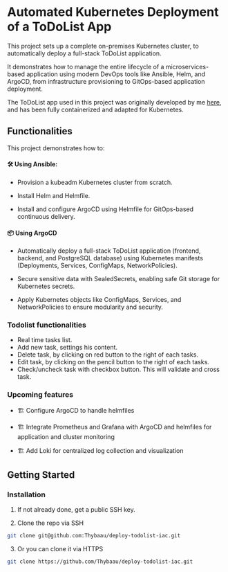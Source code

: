 # Automated Kubernetes Deployment of a ToDoList App

This project sets up a complete on-premises Kubernetes cluster, to automatically deploy a full-stack ToDoList application.

It demonstrates how to manage the entire lifecycle of a microservices-based application using modern DevOps tools like Ansible, Helm, and ArgoCD, from infrastructure provisioning to GitOps-based application deployment.

The ToDoList app used in this project was originally developed by me [here](https://github.com/Thybaau/todolist-app), and has been fully containerized and adapted for Kubernetes.

## Functionalities

This project demonstrates how to:

#### 🛠️ Using Ansible:

- Provision a kubeadm Kubernetes cluster from scratch.

- Install Helm and Helmfile.

- Install and configure ArgoCD using Helmfile for GitOps-based continuous delivery.

#### 📦 Using ArgoCD

- Automatically deploy a full-stack ToDoList application (frontend, backend, and PostgreSQL database) using Kubernetes manifests (Deployments, Services, ConfigMaps, NetworkPolicies).

- Secure sensitive data with SealedSecrets, enabling safe Git storage for Kubernetes secrets.

- Apply Kubernetes objects like ConfigMaps, Services, and NetworkPolicies to ensure modularity and security.


<!-- ### Built with

#### Server :
* [![Golang][Go]][Go-url]
* [![Nginx][Nginx]][Nginx-url]
#### Client:
* [![React][React.js]][React-url]
* [![Vite][Vite]][Vite-url]
* [![Tailwind CSS][Tailwind]][Tailwind-url]
#### Database :
* [![Postgre][Postgre]][Postgre-url]
#### Containerization :
* [![Docker][Docker]][Docker-url] -->

### Todolist functionalities

* Real time tasks list.
* Add new task, settings his content.
* Delete task, by clicking on red button to the right of each tasks.
* Edit task, by clicking on the pencil button to the right of each tasks.
* Check/uncheck task with checkbox button. This will validate and cross task.

### Upcoming features

- 🏗️ Configure ArgoCD to handle helmfiles

- 🏗️ Integrate Prometheus and Grafana with ArgoCD and helmfiles for application and cluster monitoring

- 🏗️ Add Loki for centralized log collection and visualization

## Getting Started

### Installation

1. If not already done, get a public SSH key.

2. Clone the repo via SSH
  ```sh
  git clone git@github.com:Thybaau/deploy-todolist-iac.git
  ```

3. Or you can clone it via HTTPS
  ```sh
  git clone https://github.com/Thybaau/deploy-todolist-iac.git
  ```



<!-- MARKDOWN LINKS & IMAGES -->

[issues-shield]: https://img.shields.io/github/issues/github_username/repo_name.svg?style=for-the-badge
[issues-url]: https://github.com/github_username/repo_name/issues

[linkedin-shield]: https://img.shields.io/badge/-LinkedIn-black.svg?style=for-the-badge&logo=linkedin&colorB=555
[linkedin-url]: https://linkedin.com/in/linkedin_username

[Go]:     https://img.shields.io/badge/Go-00ADD8?style=for-the-badge&logo=go&logoColor=white
[Go-url]: https://go.dev/

[React.js]: https://img.shields.io/badge/React-20232A?style=for-the-badge&logo=react&logoColor=61DAFB
[React-url]: https://reactjs.org/

[Vite]: https://img.shields.io/badge/Vite-B73BFE?style=for-the-badge&logo=vite&logoColor=FFD62E
[Vite-url]: https://vitejs.dev/

[Tailwind]: https://img.shields.io/badge/Tailwind_CSS-38B2AC?style=for-the-badge&logo=tailwind-css&logoColor=white
[Tailwind-url]: https://tailwindcss.com/

[Docker]: https://img.shields.io/badge/Docker-2CA5E0?style=for-the-badge&logo=docker&logoColor=white
[Docker-url]: https://www.docker.com/

[Nginx]: https://img.shields.io/badge/Nginx-009639?style=for-the-badge&logo=nginx&logoColor=white
[Nginx-url]: https://www.nginx.com/

[Postgre]: https://img.shields.io/badge/PostgreSQL-316192?style=for-the-badge&logo=postgresql&logoColor=white
[Postgre-url]: https://www.postgresql.org/
